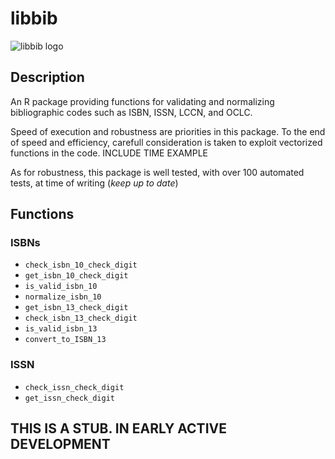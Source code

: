 libbib
===

![libbib logo](http://statethatiamin.onlythisrose.com/libbibsmall.png)

## Description
An R package providing functions for validating and normalizing
bibliographic codes such as ISBN, ISSN, LCCN, and OCLC.

Speed of execution and robustness are priorities in this package.
To the end of speed and efficiency, carefull consideration is taken
to exploit vectorized functions in the code.
INCLUDE TIME EXAMPLE

As for robustness, this package is well tested, with over 100
automated tests, at time of writing (*keep up to date*)

## Functions
### ISBNs
- `check_isbn_10_check_digit`
- `get_isbn_10_check_digit`
- `is_valid_isbn_10`
- `normalize_isbn_10`
- `get_isbn_13_check_digit`
- `check_isbn_13_check_digit`
- `is_valid_isbn_13`
- `convert_to_ISBN_13`
### ISSN
- `check_issn_check_digit`
- `get_issn_check_digit`



## THIS IS A STUB. IN EARLY ACTIVE DEVELOPMENT
